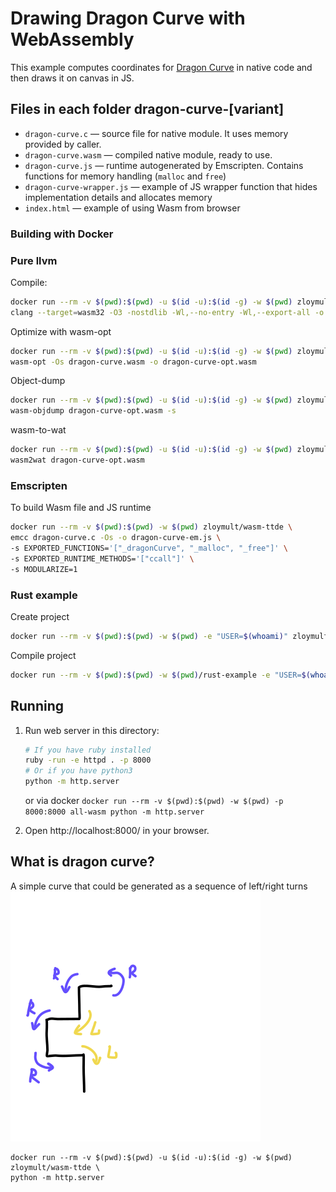 # Drawing Dragon Curve with WebAssembly

This example computes coordinates for [Dragon Curve](https://en.wikipedia.org/wiki/Dragon_curve) in native code and then draws it on canvas in JS.

## Files in each folder dragon-curve-[variant]

- `dragon-curve.c` — source file for native module. It uses memory provided by caller.
- `dragon-curve.wasm` — compiled native module, ready to use.
- `dragon-curve.js` — runtime autogenerated by Emscripten. Contains functions for memory handling (`malloc` and `free`)
- `dragon-curve-wrapper.js` — example of JS wrapper function that hides implementation details and allocates memory
- `index.html` — example of using Wasm from browser

### Building with Docker

### Pure llvm

Compile:

```sh
docker run --rm -v $(pwd):$(pwd) -u $(id -u):$(id -g) -w $(pwd) zloymult/wasm-ttde \
clang --target=wasm32 -O3 -nostdlib -Wl,--no-entry -Wl,--export-all -o dragon-curve.wasm dragon-curve.c
```

Optimize with wasm-opt

```sh
docker run --rm -v $(pwd):$(pwd) -u $(id -u):$(id -g) -w $(pwd) zloymult/wasm-ttde \
wasm-opt -Os dragon-curve.wasm -o dragon-curve-opt.wasm
```

Object-dump

```sh
docker run --rm -v $(pwd):$(pwd) -u $(id -u):$(id -g) -w $(pwd) zloymult/wasm-ttde \
wasm-objdump dragon-curve-opt.wasm -s
```

wasm-to-wat

```sh
docker run --rm -v $(pwd):$(pwd) -u $(id -u):$(id -g) -w $(pwd) zloymult/wasm-ttde \
wasm2wat dragon-curve-opt.wasm
```

### Emscripten

To build Wasm file and JS runtime

```sh
docker run --rm -v $(pwd):$(pwd) -w $(pwd) zloymult/wasm-ttde \
emcc dragon-curve.c -Os -o dragon-curve-em.js \
-s EXPORTED_FUNCTIONS='["_dragonCurve", "_malloc", "_free"]' \
-s EXPORTED_RUNTIME_METHODS='["ccall"]' \
-s MODULARIZE=1
```

### Rust example

Create project

```sh
docker run --rm -v $(pwd):$(pwd) -w $(pwd) -e "USER=$(whoami)" zloymult/wasm-ttde wasm-pack new rust-example
```

Compile project

```sh
docker run --rm -v $(pwd):$(pwd) -w $(pwd)/rust-example -e "USER=$(whoami)" zloymult/wasm-ttde wasm-pack build --release --target web
```

## Running

1.  Run web server in this directory:

    ```sh
    # If you have ruby installed
    ruby -run -e httpd . -p 8000
    # Or if you have python3
    python -m http.server
    ```

    or via docker
    `docker run --rm -v $(pwd):$(pwd) -w $(pwd) -p 8000:8000 all-wasm python -m http.server`

2.  Open http://localhost:8000/ in your browser.

## What is dragon curve?

A simple curve that could be generated as a sequence of left/right turns
![Dragon Curve generation](dc.svg)

```
docker run --rm -v $(pwd):$(pwd) -u $(id -u):$(id -g) -w $(pwd) zloymult/wasm-ttde \
python -m http.server
```
